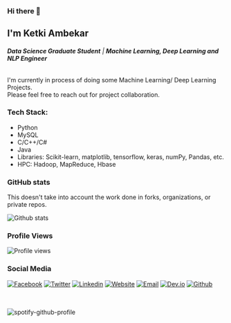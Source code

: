 ### Hi there 👋

## I'm Ketki Ambekar
###### ***Data Science Graduate Student*** | ***Machine Learning, Deep Learning and NLP Engineer***

I'm currently in process of doing some Machine Learning/ Deep Learning Projects. <br>
Please feel free to reach out for project collaboration. 

### Tech Stack:

* Python
* MySQL
* C/C++/C#
* Java
* Libraries: Scikit-learn, matplotlib, tensorflow, keras, numPy, Pandas, etc. 
* HPC: Hadoop, MapReduce, Hbase

### GitHub stats

This doesn't take into account the work done in forks, organizations, or private repos.

![Github stats](https://github-readme-stats.vercel.app/api?username=ketkiambekar&theme=vue&show_icons=true)

### Profile Views
![Profile views](https://gpvc.arturio.dev/ketkiambekar)


### Social Media

[![Facebook][1.1]][1]
[![Twitter][2.1]][2]
[![Linkedin][3.1]][3]
[![Website][4.1]][4]
[![Email][5.1]][5]
[![Dev.io][6.1]][6]
[![Github][7.1]][7]


<!-- links to social media icons -->
<!-- no need to change these -->

<!-- icons with padding -->

[1.1]: https://i.ibb.co/xSyhNZ2/facebook-f-brands-3.png (Facebook)
[2.1]: https://i.ibb.co/JH8SLwp/twitter-brands-2.png (Twitter)
[3.1]: https://i.ibb.co/9Hm0z6f/linkedin-brands-2.png (Linkedin)
[4.1]: https://i.ibb.co/Qj8nL7d/link-solid-3.png (Website)
[5.1]: https://i.ibb.co/zZh0YKm/envelope-solid-2.png (Email)
[6.1]: https://i.ibb.co/djQx74k/dev-brands-2.png (Dev)
[7.1]: https://i.ibb.co/whmTDdy/github-brands-2.png (Github)


<br><br>
![spotify-github-profile](https://spotify-github-profile.vercel.app/api/view?uid=21hbqvefxxqmzm6odrlkgecay&cover_image=false&theme=default)








<!-- links to your social media accounts -->
<!-- update these accordingly -->

[1]: https://www.facebook.com/bend.it.like.ketki/
[2]: http://www.twitter.com/benditlikeketki
[3]: https://www.linkedin.com/in/ketki-ambekar/
[4]: https://ketkiambekar.com/
[5]: mailto:ambekar.ketki@gmail.com
[6]: https://dev.to/ketkiambekar
[7]: http://www.github.com/ketkiambekar
